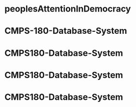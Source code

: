 # peoplesAttentionInDemocracy
# CMPS-180-Database-System
# CMPS180-Database-System
# CMPS180-Database-System
# CMPS180-Database-System
